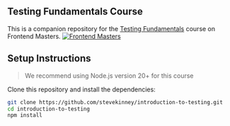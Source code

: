 ## Testing Fundamentals Course

This is a companion repository for the [Testing Fundamentals](https://frontendmasters.com/courses/testing/) course on Frontend Masters.
[![Frontend Masters](https://static.frontendmasters.com/assets/brand/logos/full.png)](https://frontendmasters.com/courses/testing/)

## Setup Instructions

> We recommend using Node.js version 20+ for this course

Clone this repository and install the dependencies:

```bash
git clone https://github.com/stevekinney/introduction-to-testing.git
cd introduction-to-testing
npm install
```
